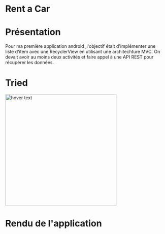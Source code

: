 # Rent a Car

# Présentation
  
  Pour ma première application android ,l'objectif était d'implémenter une liste d'item avec une RecyclerView 
  en utilisant une architechture MVC.
  On devait avoir au moins deux activités et faire appel à une API REST pour récupérer les données.
 
# Tried

<img src="mvc" width="350" title="hover text">

# Rendu de l'application


  
